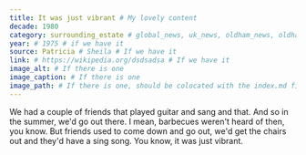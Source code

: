 ```yaml
---
title: It was just vibrant # My lovely content
decade: 1980
category: surrounding_estate # global_news, uk_news, oldham_news, oldham_history, towers, surrounding_estate # Always exactly one category
year: # 1975 # if we have it
source: Patricia # Sheila # If we have it
link: # https://wikipedia.org/dsdsadsa # If we have it
image_alt: # If there is one
image_caption: # If there is one
image_path: # If there is one, should be colocated with the index.md file in the folder
---
```


We had a couple of friends that played guitar and sang and that. And so in the summer, we'd go out there. I mean, barbecues weren't heard of then, you know. But friends used to come down and go out, we'd get the chairs out and they'd have a sing song. You know, it was just vibrant.